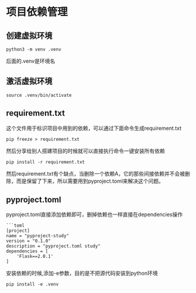 
# 项目依赖管理

## 创建虚拟环境
```shell
python3 -m venv .venv
```
后面的.venv是环境名
## 激活虚拟环境
```shell
source .venv/bin/activate
```

## requirement.txt
这个文件用于标识项目中用到的依赖，可以通过下面命令生成requirement.txt
```shell
pip freeze > requirement.txt
```

然后分享给别人搭建项目的时候就可以直接执行命令一键安装所有依赖
```shell
pip install -r requirement.txt
```
然后requirement.txt有个缺点，当删除一个依赖A，它的那些间接依赖并不会被删除，而是保留了下来，所以需要用到pyproject.toml来解决这个问题。
## pyproject.toml
pyproject.toml直接添加依赖即可，删掉依赖也一样直接在dependencies操作

```
```toml
[project]
name = "pyproject-study"
version = "0.1.0"
description = "pyproject.toml study"
dependencies = [
    'Flask==2.0.1'
]
```

安装依赖的时候,添加-e参数，目的是不把源代码安装到python环境
```shell
pip install -e .venv 
```
